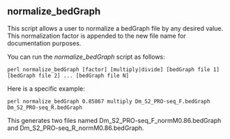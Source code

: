 
## normalize_bedGraph

This script allows a user to normalize a bedGraph file by any desired value. This normalization factor is appended to the new file name for documentation purposes. 

You can run the *normalize_bedGraph* script as follows:
```
perl normalize_bedGraph [factor] [multiply|divide] [bedGraph file 1] [bedGraph file 2] ... [bedGraph file N]
```

Here is a specific example:
 
```
perl normalize_bedGraph 0.85867 multiply Dm_S2_PRO-seq_F.bedGraph Dm_S2_PRO-seq_R.bedGraph
```
This generates two files named Dm_S2_PRO-seq_F_normM0.86.bedGraph and Dm_S2_PRO-seq_R_normM0.86.bedGraph.

